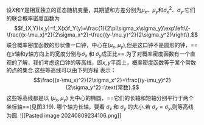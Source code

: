 设$X$和$Y$是相互独立的正态随机变量，其期望和方差分别为$\mu_x$、$\mu_y$和$\sigma_x^2$、$\sigma_y.$它们的联合概率密度函数为
$$f_{X,Y}(x,y)=f_X(x)f_Y(y)=\frac{1}{2\pi\sigma_x\sigma_y}\exp\left\{-\frac{(x-\mu_x)^2}{2\sigma_x^2}-\frac{(y-\mu_y)^2}{2\sigma_y^2}\right\}.$$
联合概率密度函数的形状像一口钟，中心在$(\mu_{x},\mu_{y})$,但是这口钟不是圆形的钟，==在$x$轴和$y$轴方向上的宽度分别与$\sigma _x$ 和 $\sigma _{y}$成正比==.为了对概率密度函数有一个直观的了解，我们考虑这口钟的等高线，即$x,y$平面上，概率密度函数等于某个常数的点的集合.这些等高线可以由下列方程 表示：
$$\frac{(x-\mu_x)^2}{2\sigma_x^2}+\frac{(y-\mu_y)^2}{2\sigma_y^2}=\text{常数}.$$
这些等高线都是以 $(\mu_x,\mu_y)$ 为中心的椭圆，==它们的长轴和短轴分别平行于两个坐标轴==(见图3.19). 
哪个轴为长轴，要看 $\sigma_x$ 和 $\sigma_y$ 的大小.若 $\sigma_x=\sigma_y$,则等高线为圆.
![[Pasted image 20240809234106.png]]
